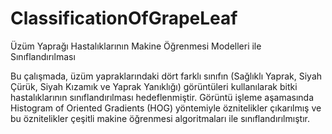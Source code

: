 # ClassificationOfGrapeLeaf
Üzüm Yaprağı Hastalıklarının Makine Öğrenmesi Modelleri ile Sınıflandırılması

Bu çalışmada, üzüm yapraklarındaki dört farklı sınıfın (Sağlıklı Yaprak, Siyah Çürük, Siyah Kızamık ve Yaprak Yanıklığı) görüntüleri kullanılarak bitki hastalıklarının sınıflandırılması hedeflenmiştir. Görüntü işleme aşamasında Histogram of Oriented Gradients (HOG) yöntemiyle öznitelikler çıkarılmış ve bu öznitelikler çeşitli makine öğrenmesi algoritmaları ile sınıflandırılmıştır.
